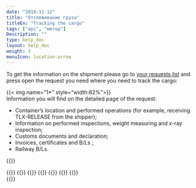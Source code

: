 ```yaml
---
date: "2018-11-12"
title: "Отслеживание груза"
titleEn: "Tracking the cargo"
tags: ["api", "метод"]
Description: ""
type: help_doc
layout: help_doc
weight: 3
menuIcon: location-arrow
---
```


To get the information on the shipment please go to <a href="https://my.fesco.com/requests?active" target="_blank">your requests list</a> and press open the request you need where you need to track the cargo:

{{< img name="1*" style="width:82%">}}
<br/>
Information you will find on the detailed page of the request: 

* Container’s location and performed operations (for example, receiving TLX-RELEASE from the shipper);
* Information on performed inspections, weight measuring and x-ray inspection;
* Customs documents and declaration;
* Invoices, certificates and B/Ls ;
* Railway B/Ls.

{{<isHelpful>}}

{{<seeAlso>}}
    {{<seeAlsoItem link="/tracking/where_container/" target="_blank" text="Where is my container?">}}
    {{<seeAlsoItem link="/tracking/customs_events/" text="Inspection, weight measuring and x-ray inspection">}}
    {{<seeAlsoItem link="/tracking/customs_documents/" text="Customs documents">}}
    {{<seeAlsoItem link="/tracking/custom_declaration/" target="_blank" text="Customs declaration">}}
    {{<seeAlsoItem link="/tracking/invoices-and-acts/" text="Invoices, certificates and B/Ls ">}}
    {{<seeAlsoItem link="/tracking/railway_bills/" text="Railway B/Ls">}}    
{{</seeAlso>}}

